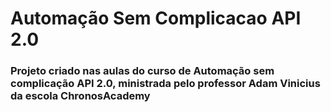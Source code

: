 # Automação Sem Complicacao API 2.0
### Projeto criado nas aulas do curso de Automação sem complicação API 2.0, ministrada pelo professor Adam Vinicius da escola ChronosAcademy
